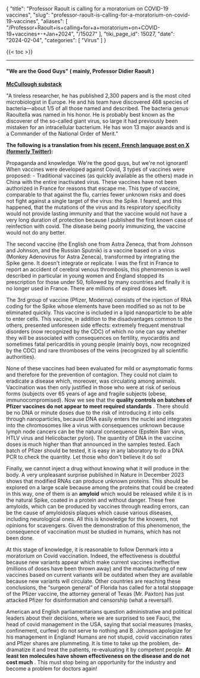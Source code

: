 {
  "title": "Professor Raoult is calling for a moratorium on COVID-19 vaccines",
  "slug": "professor-raoult-is-calling-for-a-moratorium-on-covid-19-vaccines",
  "aliases": [
    "/Professor+Raoult+is+calling+for+a+moratorium+on+COVID-19+vaccines+-+Jan+2024",
    "/15027"
  ],
  "tiki_page_id": 15027,
  "date": "2024-02-04",
  "categories": [
    "Virus"
  ]
}

{{< toc >}}

---

#### "We are the Good Guys" ( mainly, Professor Didier Raoult )

 **[McCullough substack](https://petermcculloughmd.substack.com/p/we-are-the-good-guys?utm_campaign=email-post&r=ofo3r&utm_source=substack&utm_medium=email)** 

"A tireless researcher, he has published 2,300 papers and is the most cited microbiologist in Europe. He and his team have discovered 468 species of bacteria—about 1/5 of all those named and described. The bacteria genus Raoultella was named in his honor. He is probably best known as the discoverer of the so-called giant virus, so large it had previously been mistaken for an intracellular bacterium. He has won 13 major awards and is a Commander of the National Order of Merit."

 **The following is a translation from his [recent, French language post on X (formerly Twitter)](https://substack.com/redirect/9bec4257-4358-454a-9a6d-9d2f5fd33bf1?j=eyJ1Ijoib2ZvM3IifQ.KxQt84zgroF_h4uz6z8PO9ftzjtR6bzmtZ7l9nAIQ9c):** 

Propaganda and knowledge. We're the good guys, but we're not ignorant! When vaccines were developed against Covid, 3 types of vaccines were proposed: - Traditional vaccines (as quickly available as the others) made in China with the entire inactivated virus. These vaccines have not been authorized in France for reasons that escape me. This type of vaccine, comparable to that against the flu, carries fewer unknown risks and does not fight against a single target of the virus: the Spike. I feared, and this happened, that the mutations of the virus and its respiratory specificity would not provide lasting immunity and that the vaccine would not have a very long duration of protection because I published the first known case of reinfection with covid. The disease being poorly immunizing, the vaccine would not do any better.

The second vaccine (the English one from Astra Zeneca, that from Johnson and Johnson, and the Russian Sputnik) is a vaccine based on a virus (Monkey Adenovirus for Astra Zeneca), transformed by integrating the Spike gene. It doesn't integrate or replicate. I was the first in France to report an accident of cerebral venous thrombosis, this phenomenon is well described in particular in young women and England stopped its prescription for those under 50, followed by many countries and finally it is no longer used in France. There are millions of expired doses left.

The 3rd group of vaccine (Pfizer, Moderna) consists of the injection of RNA coding for the Spike whose elements have been modified so as not to be eliminated quickly. This vaccine is included in a lipid nanoparticle to be able to enter cells. This vaccine, in addition to the disadvantages common to the others, presented unforeseen side effects: extremely frequent menstrual disorders (now recognized by the CDC) of which no one can say whether they will be associated with consequences on fertility, myocarditis and sometimes fatal pericarditis in young people (mainly boys, now recognized by the CDC) and rare thromboses of the veins (recognized by all scientific authorities).

None of these vaccines had been evaluated for mild or asymptomatic forms and therefore for the prevention of contagion. They could not claim to eradicate a disease which, moreover, was circulating among animals. Vaccination was then only justified in those who were at risk of serious forms (subjects over 65 years of age and fragile subjects (obese, immunocompromised). Now we see that the  **quality controls on batches of Pfizer vaccines do not appear to meet required standards** . There should be no DNA or minute doses due to the risk of introducing it into cells through nanoparticles, because DNA easily enters the nuclei and integrates into the chromosomes like a virus with consequences unknown because lymph node cancers can be the natural consequence (Epstein Barr virus, HTLV virus and Helicobacter pylori). The quantity of DNA in the vaccine doses is much higher than that announced in the samples tested. Each batch of Pfizer should be tested, it is easy in any laboratory to do a DNA PCR to check the quantity. Let those who don't believe it do so!

Finally, we cannot inject a drug without knowing what it will produce in the body. A very unpleasant surprise published in Nature in December 2023 shows that modified RNAs can produce unknown proteins. This should be explored on a large scale because among the proteins that could be created in this way, one of them is an  **amyloid**  which would be released while it is in the natural Spike, coated in a protein and without danger. These free amyloids, which can be produced by vaccines through reading errors, can be the cause of amyloidosis plaques which cause various diseases, including neurological ones. All this is knowledge for the knowers, not opinions for scavengers. Given the demonstration of this phenomenon, the consequence of vaccination must be studied in humans, which has not been done.

At this stage of knowledge, it is reasonable to follow Denmark into a moratorium on Covid vaccination. Indeed, the effectiveness is doubtful because new variants appear which make current vaccines ineffective (millions of doses have been thrown away) and the manufacturing of new vaccines based on current variants will be outdated when they are available because new variants will circulate. Other countries are reaching these conclusions, the “surgeon general” of Florida has called for a total stoppage of the Pfizer vaccine, the attorney general of Texas (Mr. Paxton) has just attacked Pfizer for disinformation and censorship (what a reversal!). 

American and English parliamentarians question administrative and political leaders about their decisions, where we are surprised to see Fauci, the head of covid management in the USA, saying that social measures (masks, confinement, curfew) do not serve to nothing and B. Johnson apologize for his management in England! Humans are not stupid, covid vaccination rates and Pfizer shares are plummeting. It is time to take up the problem, de-dramatize it and treat the patients, re-evaluating it by competent people.  **At least ten molecules have shown effectiveness on the disease and do not cost much** . This must stop being an opportunity for the industry and become a problem for doctors again!
